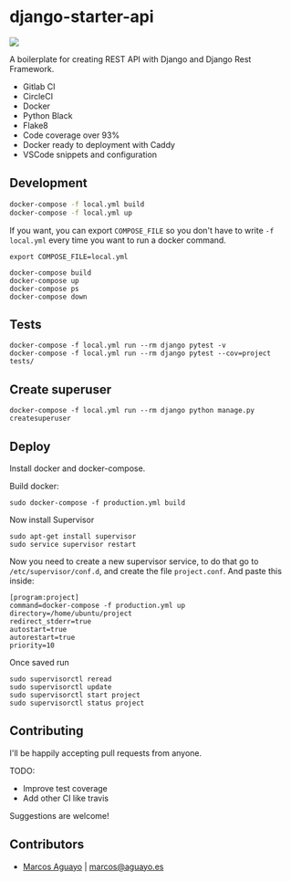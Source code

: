 # django-starter-api
![](https://img.shields.io/badge/code%20style-black-000000.svg)

A boilerplate for creating REST API with Django and Django Rest Framework.

- Gitlab CI
- CircleCI
- Docker
- Python Black
- Flake8
- Code coverage over 93%
- Docker ready to deployment with Caddy
- VSCode snippets and configuration


## Development

```bash
docker-compose -f local.yml build
docker-compose -f local.yml up
```

If you want, you can export `COMPOSE_FILE` so you don't have to write `-f local.yml` every time you want to run a docker command.
```
export COMPOSE_FILE=local.yml

docker-compose build
docker-compose up
docker-compose ps
docker-compose down
```

## Tests
```
docker-compose -f local.yml run --rm django pytest -v
docker-compose -f local.yml run --rm django pytest --cov=project tests/
```

## Create superuser

```
docker-compose -f local.yml run --rm django python manage.py createsuperuser
```

## Deploy
Install docker and docker-compose.

Build docker:
```
sudo docker-compose -f production.yml build
```

Now install Supervisor
```
sudo apt-get install supervisor
sudo service supervisor restart
```

Now you need to create a new supervisor service, to do that go to `/etc/supervisor/conf.d`, and create the file `project.conf`. And paste this inside:
```
[program:project]
command=docker-compose -f production.yml up
directory=/home/ubuntu/project
redirect_stderr=true
autostart=true
autorestart=true
priority=10
```

Once saved run
```
sudo supervisorctl reread
sudo supervisorctl update
sudo supervisorctl start project
sudo supervisorctl status project
```



## Contributing

I'll be happily accepting pull requests from anyone.

TODO:
- Improve test coverage
- Add other CI like travis

Suggestions are welcome!


## Contributors

- [Marcos Aguayo](http://marcosaguayo.com) | <marcos@aguayo.es>
